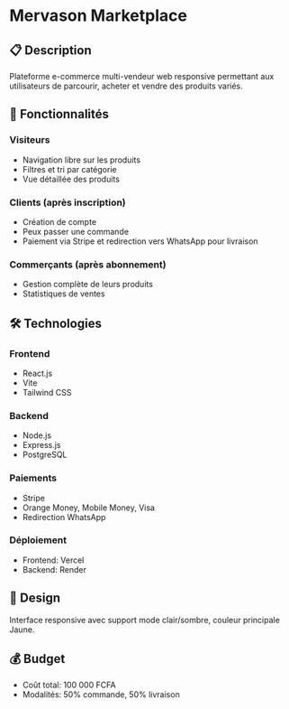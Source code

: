 # Mervason Marketplace

## 📋 Description

Plateforme e-commerce multi-vendeur web responsive permettant aux utilisateurs de parcourir, acheter et vendre des produits variés.

## 🎯 Fonctionnalités

### Visiteurs

- Navigation libre sur les produits
- Filtres et tri par catégorie
- Vue détaillée des produits

### Clients (après inscription)

- Création de compte
- Peux passer une commande
- Paiement via Stripe et redirection vers WhatsApp pour livraison

### Commerçants (après abonnement)

- Gestion complète de leurs produits
- Statistiques de ventes

## 🛠️ Technologies

### Frontend

- React.js
- Vite
- Tailwind CSS

### Backend

- Node.js
- Express.js
- PostgreSQL

### Paiements

- Stripe
- Orange Money, Mobile Money, Visa
- Redirection WhatsApp

### Déploiement

- Frontend: Vercel
- Backend: Render

## 📱 Design

Interface responsive avec support mode clair/sombre, couleur principale Jaune.

## 💰 Budget

- Coût total: 100 000 FCFA
- Modalités: 50% commande, 50% livraison
